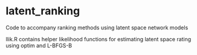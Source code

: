# latent_ranking
Code to accompany ranking methods using latent space network models

llik.R contains helper likelihood functions for estimating latent space rating using optim and L-BFGS-B

